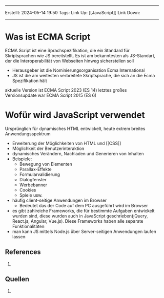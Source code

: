 
--- 
Erstellt: 2024-05-14    19:50 
Tags: 
Link Up: [[JavaScript]]
Link Down:

--- 
# Was ist ECMA Script
ECMA Script ist eine Sprachspezifikation, die ein Standard für Skriptsprachen wie JS bereitstellt. Es ist am bekanntesten als JS-Standart, der die Interoperabilität von Webseiten hinweg sicherstellen soll
- Herausgeber ist die Nominierungsorganisation Ecma International
- JS ist die am weitesten verbreitete Skriptsprache, die sich an die Ecma Spezifikation hält

aktuelle Version ist ECMA Script 2023 (ES 14)
letztes großes Versionsupdate war ECMA Script 2015 (ES 6)
# Wofür wird JavaScript verwendet
Ursprünglich für dynamisches HTML entwickelt, heute extrem breites Anwendungsspektrum
- Erweiterung der Möglichkeiten von HTML und [[CSS]]
- Möglichkeit der Benutzerinteraktion
- dynamisches Verändern, Nachladen und Generieren von Inhalten
- Beispiele: 
	- Bewegung von Elementen
	- Parallax-Effekte
	- Formularvalidierung
	- Dialogfenster
	- Werbebanner
	- Cookies
	- Spiele usw.
- häufig client-seitige Anwendungen im Browser
	- Bedeutet das der Code auf dem PC ausgeführt wird im Browser
- es gibt zahlreiche Frameworks, die für bestimmte Aufgaben entwickelt wurden sind, diese wurden auch in JavaScript geschrieben(jQuery, React.js, Angular, Vue.js). Diese Frameworks haben alle separate Funktionalitäten
- man kann JS mittels Node.js über Server-seitigen Anwendungen laufen lassen



## References
1. 

## Quellen
1. 
